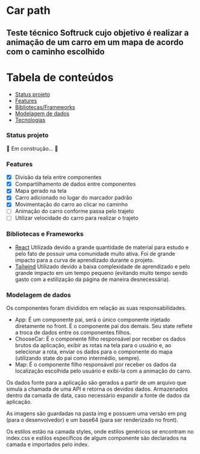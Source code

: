 # Car path
## Teste técnico Softruck cujo objetivo é realizar a animação de um carro em um mapa de acordo com o caminho escolhido

Tabela de conteúdos
=================
* [Status projeto](#status-projeto)
* [Features](#features)
* [Bibliotecas/Frameworks](#bibliotecas-e-frameworks)
* [Modelagem de dados](#modelagem-de-dados)
* [Tecnologias](#tecnologias)


### Status projeto

🚧 Em construção... 🚧


### Features

- [x] Divisão da tela entre componentes
- [x] Compartilhamento de dados entre componentes
- [x] Mapa gerado na tela
- [x] Carro adicionado no lugar do marcador padrão
- [x] Movimentação do carro ao clicar no caminho
- [ ] Animação do carro conforme passa pelo trajeto
- [ ] Utilizar velocidade do carro para realizar o trajeto

### Bibliotecas e Frameworks

- [React](https://pt-br.reactjs.org/) Utilizada devido a grande quantidade de material para estudo e pelo fato de possuir uma comunidade muito ativa. Foi de grande impacto para a curva de aprendizado durante o projeto.
- [Tailwind](https://tailwindcss.com) Utilizado devido a baixa complexidade de aprendizado e pelo grande impacto em um tempo pequeno (evitando muito tempo sendo gasto com a estilização da página de maneira desnecessária).

### Modelagem de dados

Os componentes foram divididos em relação as suas responsabilidades.
- App: É um componente pai, será o único componente injetado diretamente no front. É o componente pai dos demais. Seu state reflete a troca de dados entre os componentes filhos.
- ChooseCar: É o componente filho responsável por receber os dados brutos da aplicação, exibir as rotas na tela para o usuário e, ao selecionar a rota, enviar os dados para o componente do mapa (utilizando state do pai como intermédio, sempre).
- Map: É o componente filho responsável por receber os dados da localização escolhida pelo usuário e exibi-la com a animação do carro.

Os dados fonte para a aplicação são gerados a partir de um arquivo que simula a chamada de uma API e retorna os devidos dados. Armazenados dentro da camada de data, caso necessário expandir a fonte de dados da aplicação.

As imagens são guardadas na pasta img e possuem uma versão em png (para o desenvolvedor) e um base64 (para ser renderizado no front).

Os estilos estão na camada styles, onde estilos genéricos se encontram no index.css e estilos específicos de algum componente são declarados na camada e importados pelo index. 